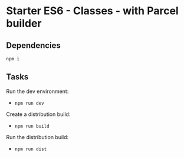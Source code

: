 # Starter ES6 - Classes - with Parcel builder

## Dependencies

```
npm i
```


## Tasks

Run the dev environment:
* ```npm run dev```

Create a distribution build:
* ```npm run build```

Run the distribution build:
* ```npm run dist```

